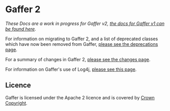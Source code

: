 Gaffer 2
========

*These Docs are a work in progress for Gaffer v2, [the docs for Gaffer v1 can be found here](../v1docs/)*.

For information on migrating to Gaffer 2, and a list of deprecated classes which have now been removed from Gaffer, [please see the deprecations page](deprecations.md).

For a summary of changes in Gaffer 2, [please see the changes page](changes.md).

For information on Gaffer's use of Log4j, [please see this page](log4j.md).

Licence
-------

Gaffer is licensed under the Apache 2 licence and is covered by [Crown Copyright](https://www.nationalarchives.gov.uk/information-management/re-using-public-sector-information/uk-government-licensing-framework/crown-copyright/).
